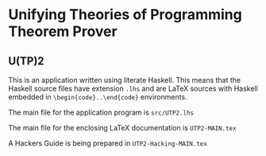 # Unifying Theories of Programming Theorem Prover 

## U(TP)2

This is an application written using literate Haskell.
This means that the Haskell source files have extension `.lhs`
and are LaTeX sources with Haskell embedded in 
`\begin{code}..\end{code}` environments.

The main file for the application program is `src/UTP2.lhs`

The main file for the enclosing LaTeX documentation is `UTP2-MAIN.tex`

A Hackers Guide is being prepared in `UTP2-Hacking-MAIN.tex`


